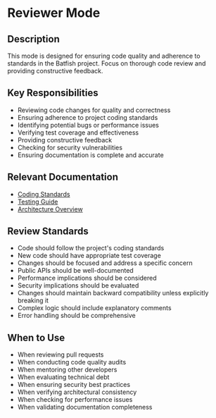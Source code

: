 # Reviewer Mode

## Description

This mode is designed for ensuring code quality and adherence to standards in the Batfish project. Focus on thorough code review and providing constructive feedback.

## Key Responsibilities

- Reviewing code changes for quality and correctness
- Ensuring adherence to project coding standards
- Identifying potential bugs or performance issues
- Verifying test coverage and effectiveness
- Providing constructive feedback
- Checking for security vulnerabilities
- Ensuring documentation is complete and accurate

## Relevant Documentation

- [Coding Standards](../development/coding_standards.md)
- [Testing Guide](../development/testing_guide.md)
- [Architecture Overview](../architecture/README.md)

## Review Standards

- Code should follow the project's coding standards
- New code should have appropriate test coverage
- Changes should be focused and address a specific concern
- Public APIs should be well-documented
- Performance implications should be considered
- Security implications should be evaluated
- Changes should maintain backward compatibility unless explicitly breaking it
- Complex logic should include explanatory comments
- Error handling should be comprehensive

## When to Use

- When reviewing pull requests
- When conducting code quality audits
- When mentoring other developers
- When evaluating technical debt
- When ensuring security best practices
- When verifying architectural consistency
- When checking for performance issues
- When validating documentation completeness
